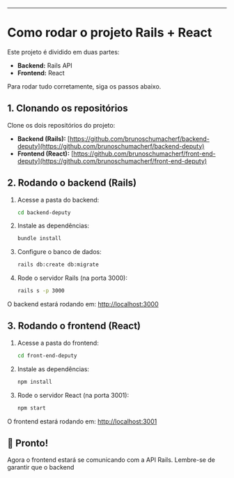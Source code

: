 
---

# Como rodar o projeto Rails + React

Este projeto é dividido em duas partes:

* **Backend:** Rails API
* **Frontend:** React

Para rodar tudo corretamente, siga os passos abaixo.

## 1. Clonando os repositórios

Clone os dois repositórios do projeto:

* **Backend (Rails):** [https://github.com/brunoschumacherf/backend-deputy](https://github.com/brunoschumacherf/backend-deputy)
* **Frontend (React):** [https://github.com/brunoschumacherf/front-end-deputy](https://github.com/brunoschumacherf/front-end-deputy)

## 2. Rodando o backend (Rails)

1. Acesse a pasta do backend:

   ```bash
   cd backend-deputy
   ```

2. Instale as dependências:

   ```bash
   bundle install
   ```

3. Configure o banco de dados:

   ```bash
   rails db:create db:migrate
   ```

4. Rode o servidor Rails (na porta 3000):

   ```bash
   rails s -p 3000
   ```

O backend estará rodando em: [http://localhost:3000](http://localhost:3000)

## 3. Rodando o frontend (React)

1. Acesse a pasta do frontend:

   ```bash
   cd front-end-deputy
   ```

2. Instale as dependências:

   ```bash
   npm install
   ```

3. Rode o servidor React (na porta 3001):

   ```bash
   npm start
   ```

O frontend estará rodando em: [http://localhost:3001](http://localhost:3001)

## 🚀 Pronto!

Agora o frontend estará se comunicando com a API Rails. Lembre-se de garantir que o backend 